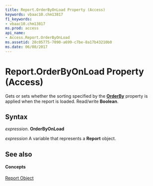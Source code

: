 ```yaml
---
title: Report.OrderByOnLoad Property (Access)
keywords: vbaac10.chm13817
f1_keywords:
- vbaac10.chm13817
ms.prod: access
api_name:
- Access.Report.OrderByOnLoad
ms.assetid: 28c05775-7090-a699-c7be-8a17b43210b0
ms.date: 06/08/2017
---
```



# Report.OrderByOnLoad Property (Access)

Gets or sets whether the sorting specified by the **[OrderBy](report-orderby-property-access.md)** property is applied when the report is loaded. Read/write **Boolean**.


## Syntax

 _expression_. **OrderByOnLoad**

 _expression_ A variable that represents a **Report** object.


## See also


#### Concepts


[Report Object](report-object-access.md)

